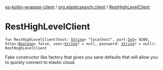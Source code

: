 [es-kotlin-wrapper-client](../index.md) / [org.elasticsearch.client](index.md) / [RestHighLevelClient](./-rest-high-level-client.md)

# RestHighLevelClient

`fun RestHighLevelClient(host: `[`String`](https://kotlinlang.org/api/latest/jvm/stdlib/kotlin/-string/index.html)` = "localhost", port: `[`Int`](https://kotlinlang.org/api/latest/jvm/stdlib/kotlin/-int/index.html)` = 9200, https: `[`Boolean`](https://kotlinlang.org/api/latest/jvm/stdlib/kotlin/-boolean/index.html)` = false, user: `[`String`](https://kotlinlang.org/api/latest/jvm/stdlib/kotlin/-string/index.html)`? = null, password: `[`String`](https://kotlinlang.org/api/latest/jvm/stdlib/kotlin/-string/index.html)`? = null): RestHighLevelClient`

Fake constructor like factory that gives you sane defaults that will allow you to quickly connect to elastic cloud.

